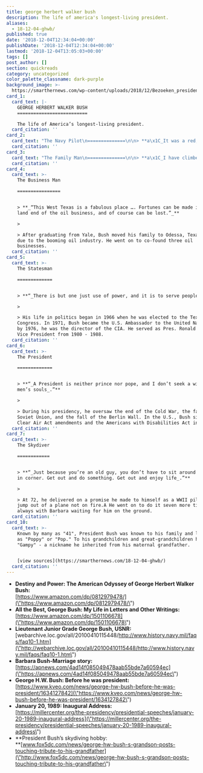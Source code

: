 ```yaml
---
title: george herbert walker bush
description: The life of america's longest-living president.
aliases:
  - 18-12-04-ghwb/
published: true
date: '2018-12-04T12:34:04+00:00'
publishDate: '2018-12-04T12:34:04+00:00'
lastmod: '2018-12-04T13:05:03+00:00'
tags: []
post_author: []
section: quickreads
category: uncategorized
color_palette_classname: dark-purple
background_image: >-
  https://smarthernews.com/wp-content/uploads/2018/12/Bezoeken_presidenten_portretten_Bush_George_H.W._Bestanddeelnr_934-4841.jpg
card_1:
  card_text: |-
    GEORGE HERBERT WALKER BUSH
    ==========================

    The life of America’s longest-living president.
  card_citation: ''
card_2:
  card_text: "The Navy Pilot\n==============\n\n> **a\x1C_It was a red, white, and blue thing. Your countrya\x19s attacked, youa\x19d better get in there and try to help_.a\x1D**\n> \n> At 18, he joined the Navy. He went on to become the youngest naval aviator at the time & aA Lieutenant. During one of his 58 combat missions, his plane was shot down over the Pacific during WWII. He survived on a raft and was eventually rescued."
  card_citation: ''
card_3:
  card_text: "The Family Man\n==============\n\n> **a\x1C_I have climbed perhaps the highest mountain in the world, but even that cannot hold a candle to being Barbaraa\x19s husband…_“**\n> \n> In 1945, while on leave from the Navy, he married Barbara Pierce. Their 73-year marriage resulted in 6 children (including daughter Robin, who died of leukemia at age 3), 17 grandchildren, & 8 great-grandchildren. Barbara Bush passed away in April 2018."
  card_citation: ''
card_4:
  card_text: >-
    The Business Man

    ================


    > **_“This West Texas is a fabulous place …. Fortunes can be made in the
    land end of the oil business, and of course can be lost.”_**

    > 

    > After graduating from Yale, Bush moved his family to Odessa, Texas in 1948
    due to the booming oil industry. He went on to co-found three oil
    businesses.
  card_citation: ''
card_5:
  card_text: >-
    The Statesman

    =============


    > **“_There is but one just use of power, and it is to serve people_.”**

    > 

    > His life in politics began in 1966 when he was elected to the Texas
    Congress. In 1971, Bush became the U.S. Ambassador to the United Nations and
    by 1976, he was the director of the CIA. He served as Pres. Ronald Reagan's
    Vice President from 1980 - 1988.
  card_citation: ''
card_6:
  card_text: >-
    The President

    =============


    > **“_A President is neither prince nor pope, and I don’t seek a window on
    men’s souls_.”**

    > 

    > During his presidency, he oversaw the end of the Cold War, the fall of the
    Soviet Union, and the fall of the Berlin Wall. In the U.S., Bush signed theA
    Clear Air Act amendments and the Americans with Disabilities Act into law.
  card_citation: ''
card_7:
  card_text: >-
    The Skydiver

    ============


    > **“_Just because you’re an old guy, you don’t have to sit around drooling
    in corner. Get out and do something. Get out and enjoy life_.”**

    > 

    > At 72, he delivered on a promise he made to himself as a WWII pilot to
    jump out of a plane not on fire.A He went on to do it seven more times,
    always with Barbara waiting for him on the ground.
  card_citation: ''
card_10:
  card_text: >-
    Known by many as "41", President Bush was known to his family and loved ones
    as "Poppy" or "Pop." To his grandchildren and great-grandchildren he went by
    "Gampy" - a nickname he inherited from his maternal grandfather.


    [view sources](https://smarthernews.com/18-12-04-ghwb/)
  card_citation: ''
---
```

*   **Destiny and Power: The American Odyssey of George Herbert Walker Bush:**  
    [https://www.amazon.com/dp/0812979478/](\"https://www.amazon.com/dp/0812979478/\")
*   **All the Best, George Bush: My Life in Letters and Other Writings:**  
    [https://www.amazon.com/dp/1501106678](\"https://www.amazon.com/dp/1501106678\")
*   **Lieutenant Junior Grade George Bush, USNR:**  
    [webarchive.loc.gov/all/20100410115448/http://www.history.navy.mil/faqs/faq10-1.htm](\"http://webarchive.loc.gov/all/20100410115448/http://www.history.navy.mil/faqs/faq10-1.htm\")
*   **Barbara Bush-Marriage story:**  
    [https://apnews.com/4ad14f085049478aab55bde7a60594ec](\"https://apnews.com/4ad14f085049478aab55bde7a60594ec\")
*   **George H.W. Bush: Before he was president:**  
    [https://www.kveo.com/news/george-hw-bush-before-he-was-president/1634127842](\"https://www.kveo.com/news/george-hw-bush-before-he-was-president/1634127842\")
*   **January 20, 1989: Inaugural Address:**  
    [https://millercenter.org/the-presidency/presidential-speeches/january-20-1989-inaugural-address](\"https://millercenter.org/the-presidency/presidential-speeches/january-20-1989-inaugural-address\")
*   **President Bush’s skydiving hobby:  
    **[www.fox5dc.com/news/george-hw-bush-s-grandson-posts-touching-tribute-to-his-grandfather](\"http://www.fox5dc.com/news/george-hw-bush-s-grandson-posts-touching-tribute-to-his-grandfather\")